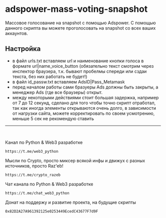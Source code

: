 # adspower-mass-voting-snapshot

Массовое голосование на snapshot c помощью Adspower. С помощью данного скрипта вы можете проголосовать на snapshot со всех ваших аккаунтов.

## Настройка
* в файл urls.txt вставляем url и наименование кнопки голоса в формате url|name_voice_button (обязательно текст смотрим через инспектор браузера, т.к. бывают пробелмы спереди или сздаи текста, без них работать не будет!)
* в файл id_passw.txt вставляем AdsID|Pass_Metamask
* перед началом работы сами бразуеры Ads должны быть закрыты, а менеджер Ads (где все браузеры) открыт.
* между некоторыми действиями стоит большая задержка, например от 7 до 12 секунд, сделано для того чтобы точно скрипт отработал, так как иногда элементы открываются очень долго, в зависимости от нагрузки сайта, можете корректировать по своем усмотрению, меньше 5 сек не рекомендую ставить

____
<br>

Канал по Python & Web3 разработке
```
https://t.me/web3_python
```
Мысли по Crypto, просто миксер всякой инфы и движух с разных источников, просто Raz'eb!
```
https://t.me/crypto_razeb
```
Чат канала по Python & Web3 разработке
```
https://t.me/chat_web3_python
```
Донат на поддержу и развитие проекта, на будущие скрипты
```
0x82D2A27A961392125e0253449EcedC43677F7d9F
```
